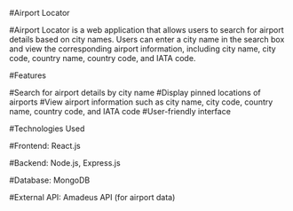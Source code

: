 #Airport Locator

#Airport Locator is a web application that allows users to search for airport details based on city names. Users can enter a city name in the search box and view the corresponding airport information, including city name, city code, country name, country code, and IATA code.


#Features

#Search for airport details by city name
#Display pinned locations of airports
#View airport information such as city name, city code, country name, country code, and IATA code
#User-friendly interface

#Technologies Used

#Frontend: React.js

#Backend: Node.js, Express.js

#Database: MongoDB

#External API: Amadeus API (for airport data)
